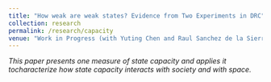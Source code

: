```yaml
---
title: "How weak are weak states? Evidence from Two Experiments in DRC"
collection: research
permalink: /research/capacity
venue: "Work in Progress (with Yuting Chen and Raul Sanchez de la Sierra)"
---
```


*This paper presents one measure of state capacity and applies it tocharacterize how state capacity interacts with society and with space.*
